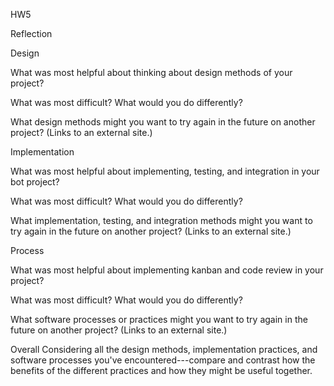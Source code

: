 HW5

Reflection

Design

What was most helpful about thinking about design methods of your project?

What was most difficult? What would you do differently?

What design methods might you want to try again in the future on another project?
(Links to an external site.)
 
 
 
Implementation

What was most helpful about implementing, testing, and integration in your bot project?

What was most difficult? What would you do differently?

What implementation, testing, and integration methods might you want to try again in the future on another project?
 (Links to an external site.)
 
 
Process

What was most helpful about implementing kanban and code review in your project?

What was most difficult? What would you do differently?

What software processes or practices might you want to try again in the future on another project?
 (Links to an external site.)
 
 
 
Overall
Considering all the design methods, implementation practices, and software processes you've encountered---compare and contrast how the benefits of the different practices and how they might be useful together.
